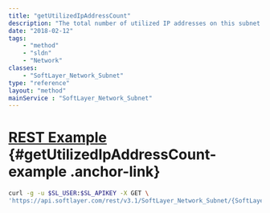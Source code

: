 ```yaml
---
title: "getUtilizedIpAddressCount"
description: "The total number of utilized IP addresses on this subnet. The primary consumer of IP addresses are compute resources, which can consume more than one address. This value is only supported for primary subnets."
date: "2018-02-12"
tags:
    - "method"
    - "sldn"
    - "Network"
classes:
    - "SoftLayer_Network_Subnet"
type: "reference"
layout: "method"
mainService : "SoftLayer_Network_Subnet"
---
```


# [REST Example](#getUtilizedIpAddressCount-example) <a href="/article/rest/"><i class="fas fa-question"></i></a> {#getUtilizedIpAddressCount-example .anchor-link} 
```bash
curl -g -u $SL_USER:$SL_APIKEY -X GET \
'https://api.softlayer.com/rest/v3.1/SoftLayer_Network_Subnet/{SoftLayer_Network_SubnetID}/getUtilizedIpAddressCount'
```
